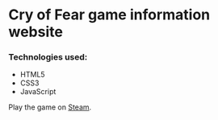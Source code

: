 # Cry of Fear game information website

### Technologies used:
* HTML5
* CSS3
* JavaScript

Play the game on <a href="https://store.steampowered.com/app/223710/Cry_of_Fear/" >Steam</a>.
